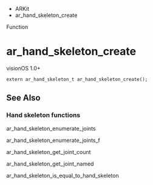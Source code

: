 

- ARKit
-  ar_hand_skeleton_create 

Function

# ar_hand_skeleton_create

visionOS 1.0+

``` source
extern ar_hand_skeleton_t ar_hand_skeleton_create();
```

## See Also

### Hand skeleton functions

ar_hand_skeleton_enumerate_joints

ar_hand_skeleton_enumerate_joints_f

ar_hand_skeleton_get_joint_count

ar_hand_skeleton_get_joint_named

ar_hand_skeleton_is_equal_to_hand_skeleton

